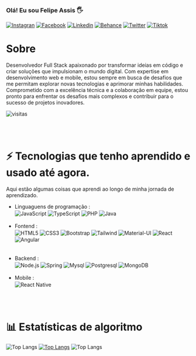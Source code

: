 ###   Olá! Eu sou Felipe Assis 🖐  

[![Instagran](https://img.shields.io/badge/Instagram-E4405F?style=for-the-badge&logo=instagram&logoColor=white)](https://www.instagram.com/felipe.assis.5015/)
[![Facebook](https://img.shields.io/badge/Facebook-1877F2?style=for-the-badge&logo=facebook&logoColor=white)](https://www.facebook.com/felipe.assis.5015)
[![Linkedin](https://img.shields.io/badge/LinkedIn-0077B5?style=for-the-badge&logo=linkedin&logoColor=white)](https://www.linkedin.com/in/felipe-assis-de-jesus-a981bb117/)
[![Behance](https://img.shields.io/badge/-Behance-blue?style=for-the-badge&logo=behance&logoColor=white)](https://www.behance.net/felipeassis7)
[![Twitter](https://img.shields.io/badge/Twitter-1DA1F2?style=for-the-badge&logo=twitter&logoColor=white)](https://twitter.com/FelipeAssisbass)
[![Tiktok](https://img.shields.io/badge/TikTok-000000?style=for-the-badge&logo=tiktok&logoColor=white)](https://www.tiktok.com/@felipe_assis_j?is_from_webapp=1&sender_device=pc)


# Sobre
Desenvolvedor Full Stack apaixonado por transformar ideias em código e criar soluções que impulsionam o mundo digital. Com expertise em desenvolvimento web e mobile, estou sempre em busca de desafios que me permitam explorar novas tecnologias e aprimorar minhas habilidades. Comprometido com a excelência técnica e a colaboração em equipe, estou pronto para enfrentar os desafios mais complexos e contribuir para o sucesso de projetos inovadores.

![visitas](https://komarev.com/ghpvc/?username=lipeA&color=447ff7&label=Visitor+count)
 
<br><br>

# ⚡ Tecnologias que tenho aprendido e usado até agora.
Aqui estão algumas coisas que aprendi ao longo de minha jornada de aprendizado.

- Linguaguens de programação : <br />
<img align="center" alt="JavaScript" src="https://img.shields.io/badge/JavaScript-F7DF1E?style=for-the-badge&logo=javascript&logoColor=black">    <img align="center" alt="TypeScript" src="https://img.shields.io/badge/TypeScript-007ACC?style=for-the-badge&logo=typescript&logoColor=white">    <img align="center" alt="PHP" src="https://img.shields.io/badge/PHP-777BB4?style=for-the-badge&logo=php&logoColor=white">    <img align="center" alt="Java" src="https://img.shields.io/badge/Java-ED8B00?style=for-the-badge&logo=openjdk&logoColor=white">
<br><br>
- Fontend : <br />
<img align="center" alt="HTML5" src="https://img.shields.io/badge/HTML-239120?style=for-the-badge&logo=html5&logoColor=white">    <img align="center" alt="CSS3" src="https://img.shields.io/badge/CSS-239120?&style=for-the-badge&logo=css3&logoColor=white">    <img align="center" alt="Bootstrap" src="https://img.shields.io/badge/Bootstrap-563D7C?style=for-the-badge&logo=bootstrap&logoColor=white">    <img align="center" alt="Tailwind" src="https://img.shields.io/badge/Tailwind_CSS-38B2AC?style=for-the-badge&logo=tailwind-css&logoColor=white">    <img align="center" alt="Material-UI" src="https://img.shields.io/badge/Material--UI-0081CB?style=for-the-badge&logo=material-ui&logoColor=white">    <img align="center" alt="React" src="https://img.shields.io/badge/React-20232A?style=for-the-badge&logo=react&logoColor=61DAFB">    <img align="center" alt="Angular" src="https://img.shields.io/badge/Angular-DD0031?style=for-the-badge&logo=angular&logoColor=white">  
<br><br>
- Backend : <br />
<img align="center" alt="Node.js" src="https://img.shields.io/badge/Node.js-43853D?style=for-the-badge&logo=node.js&logoColor=white">    <img align="center" alt="Spring" src="https://img.shields.io/badge/Spring-6DB33F?style=for-the-badge&logo=spring&logoColor=white">    <img align="center" alt="Mysql" src="https://img.shields.io/badge/MySQL-00000F?style=for-the-badge&logo=mysql&logoColor=white">    <img align="center" alt="Postgresql" src="https://img.shields.io/badge/PostgreSQL-316192?style=for-the-badge&logo=postgresql&logoColor=white">    <img align="center" alt="MongoDB" src="https://img.shields.io/badge/MongoDB-4EA94B?style=for-the-badge&logo=mongodb&logoColor=white">
<br><br>
- Mobile : <br />
  <img align="center" alt="React Native" src="https://img.shields.io/badge/React_Native-20232A?style=for-the-badge&logo=react&logoColor=61DAFB">


<br><br>

# 📊 Estatísticas de algoritmo 

![Top Langs](https://github-readme-stats.vercel.app/api/top-langs/?username=lipeA&layout=compact)   [![Top Langs](https://github-readme-stats.vercel.app/api/top-langs/?username=lipeA&layout=donut)](https://github.com/anuraghazra/github-readme-stats)  ![Top Langs](https://github-readme-stats.vercel.app/api/top-langs/?username=lipeA&size_weight=0.5&count_weight=0.5)





